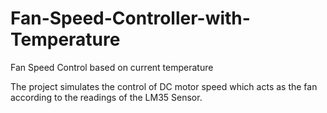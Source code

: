 # Fan-Speed-Controller-with-Temperature
Fan Speed Control based on current temperature

The project simulates the control of DC motor speed which acts as the fan according to the readings of the LM35 Sensor.
